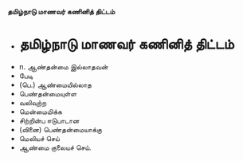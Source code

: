 **தமிழ்நாடு மாணவர் கணினித் திட்டம்**
- # தமிழ்நாடு மாணவர் கணினித் திட்டம்
- n. ஆண்தன்மை இல்லாதவன்
- பேடி
- (பெ.) ஆண்மையில்லாத
- பெண்தன்மையுள்ள
- வலிவுற்ற
- மென்மைமிக்க
- சிற்றின்ப ஈடுபாடான
- (வினை) பெண்தன்மையாக்கு
- மெலியச் செய்
- ஆண்மை குலையச் செய்.

